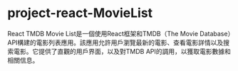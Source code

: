 # project-react-MovieList
React TMDB Movie List是一個使用React框架和TMDB（The Movie Database）API構建的電影列表應用。該應用允許用戶瀏覽最新的電影、查看電影詳情以及搜索電影。它提供了直觀的用戶界面，以及對TMDB API的調用，以獲取電影數據和相關信息。
